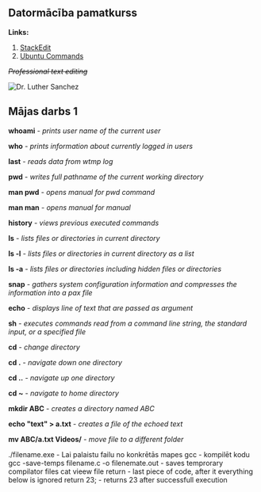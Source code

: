 ## Datormācība pamatkurss

**Links:**

 1. [StackEdit](https://stackedit.io)
 2. [Ubuntu Commands](https://linuxhint.com/basic-25-ubuntu-commands/)

*~~Professional text editing~~*

![Dr. Luther Sanchez](https://avatars.steamstatic.com/22048f2f77995c90596eee78ecd98b884789c5e5_full.jpg)


## Mājas darbs 1

**whoami** - *prints user name of the current user*

**who** - *prints information about currently logged in users*

**last** - *reads data from wtmp log* 

**pwd** - *writes full pathname of the current working directory*

**man pwd** - *opens manual for pwd command*

**man man** - *opens manual for manual*

**history** - *views previous executed commands*

**ls** - *lists files or directories in current directory*

**ls -l** - *lists files or directories in current directory as a list*

**ls -a** - *lists files or directories including hidden files or directories*

**snap** - *gathers system configuration information and compresses the information into a pax file*

**echo** - *displays line of text that are passed as argument* 

**sh** - *executes commands read from a command line string, the standard input, or a specified file*

**cd** - *change directory*

**cd .** - *navigate down one directory*

**cd ..** - *navigate up one directory*

**cd ~** - *navigate to home directory*

**mkdir ABC** - *creates a directory named ABC*

**echo "text" > a.txt** - *creates a file of the echoed text*

**mv ABC/a.txt Videos/** - *move file to a different folder*



./filename.exe - Lai palaistu failu no konkrētās mapes
gcc - kompilēt kodu
gcc -save-temps filename.c -o filenemate.out - saves temprorary compilator files
cat vieew file 
return - last piece of code, after it everything below is ignored
return 23; - returns 23 after successfull execution 

